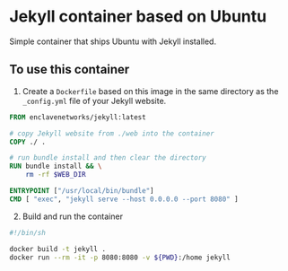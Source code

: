 # Jekyll container based on Ubuntu

Simple container that ships Ubuntu with Jekyll installed.

## To use this container

1. Create a `Dockerfile` based on this image in the same directory as the `_config.yml` file of your Jekyll website.

```dockerfile
FROM enclavenetworks/jekyll:latest

# copy Jekyll website from ./web into the container
COPY ./ .

# run bundle install and then clear the directory
RUN bundle install && \
    rm -rf $WEB_DIR

ENTRYPOINT ["/usr/local/bin/bundle"]
CMD [ "exec", "jekyll serve --host 0.0.0.0 --port 8080" ]
```

2. Build and run the container

```bash
#!/bin/sh

docker build -t jekyll .
docker run --rm -it -p 8080:8080 -v ${PWD}:/home jekyll
```
